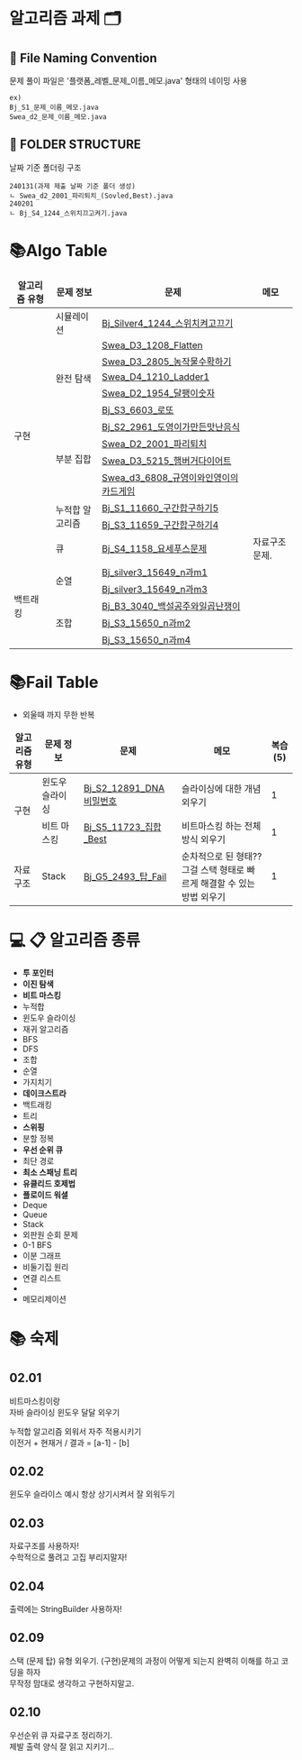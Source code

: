 # 알고리즘 과제 🗂️


## 📝 File Naming Convention
문제 풀이 파일은 '플랫폼_레벨_문제_이름_메모.java' 형태의 네이밍 사용
```
ex)
Bj_S1_문제_이름_메모.java
Swea_d2_문제_이름_메모.java
```

## 📁 FOLDER STRUCTURE
날짜 기준 폴더링 구조
```
240131(과제 제출 날짜 기준 폴더 생성)
ㄴ Swea_d2_2001_파리퇴치_(Sovled,Best).java
240201
ㄴ Bj_S4_1244_스위치끄고켜기.java
```

# 📚Algo Table
[//]: # (<td colspan="2">내용</td>)

[//]: # (<td rowspan="3">내용</td>)
<table>
  <thead align="center">
    <tr>
        <td><b>알고리즘 유형</b></td>
        <td><b>문제 정보</b></td>
        <td><b>문제</b></td>
        <td><b>메모</b></td>
    </tr>
  </thead>
  <tbody>
    <tr>
      <td rowspan="13">구현</td>  <!-- 구현 -->
      <td>시뮬레이션</td>
      <td><a href="https://github.com/sihyunjojo/java_algo/blob/main/algo_240130/src/Bj_Silver4_1244_스위치켜고끄기.java">Bj_Silver4_1244_스위치켜고끄기</a></td>
      <td></td>
    </tr>
    <tr>
      <td rowspan="5">완전 탐색</td> <!-- 완전 탐색 -->
      <td><a href="https://github.com/sihyunjojo/java_algo/blob/main/algo_240130/src/Swea_D3_1208_Flatten.java">Swea_D3_1208_Flatten</a></td>
      <td></td>
    </tr>
    <tr>
      <td><a href="https://github.com/sihyunjojo/java_algo/blob/main/algo_240130/src/Swea_D3_2805_농작물수확하기.java">Swea_D3_2805_농작물수확하기</a></td>
      <td></td>
    </tr>
    <tr>
      <td><a href="https://github.com/sihyunjojo/java_algo/blob/main/algo_240130/src/Swea_D4_1210_Ladder1.java">Swea_D4_1210_Ladder1</a></td>
      <td></td>
    </tr>
     <tr>
      <td><a href="https://github.com/sihyunjojo/java_algo/blob/main/algo_240131/src/Swea_D2_1954_달팽이숫자.java">Swea_D2_1954_달팽이숫자</a></td>
      <td></td>
    </tr>
    <tr>
      <td><a href="https://github.com/sihyunjojo/java_algo/blob/main/algo_240131/src/Bj_S3_6603_로또.java">Bj_S3_6603_로또</a></td>
      <td></td>
    </tr>
    <tr>
      <td rowspan="4">부분 집합</td> <!-- 완전 탐색 -->
      <td><a href="https://github.com/sihyunjojo/java_algo/blob/main/algo_240201/src/Bj_S2_2961_도영이가만든맛난음식.java">Bj_S2_2961_도영이가만든맛난음식</a></td>
      <td></td>
    </tr>
    <tr>
      <td><a href="https://github.com/sihyunjojo/java_algo/blob/main/algo_240201/src/Swea_D2_2001_파리퇴치.java">Swea_D2_2001_파리퇴치</a></td>
      <td></td>
    </tr>
    <tr>
      <td><a href="https://github.com/sihyunjojo/java_algo/blob/main/algo_240201/src/Swea_D3_5215_햄버거다이어트.ja">Swea_D3_5215_햄버거다이어트</a></td>
      <td></td>
    </tr>
    <tr>
      <td><a href="https://github.com/sihyunjojo/java_algo/blob/main/algo_240201/src/Swea_d3_6808_규영이와인영이의카드게임.java">Swea_d3_6808_규영이와인영이의카드게임</a></td>
      <td></td>
    </tr>
    <tr>
      <td rowspan="2">누적합 알고리즘</td> <!-- 비트 마스킹 -->
      <td><a href="https://github.com/sihyunjojo/java_algo/blob/main/algo_240131/src/Bj_S1_11660_구간합구하기5.java">Bj_S1_11660_구간합구하기5</a></td>
      <td></td>
    </tr>
    <tr>
      <td><a href="https://github.com/sihyunjojo/java_algo/blob/main/algo_240131/src/Bj_S3_11659_구간합구하기4.java">Bj_S3_11659_구간합구하기4</a></td>
      <td></td>
    </tr>
    <tr>
      <td rowspan="1">큐</td> <!-- 완전 탐색 -->
      <td><a href="https://github.com/sihyunjojo/java_algo/blob/main/algo_240202/src/Bj_S4_1158_요세푸스문제.java">Bj_S4_1158_요세푸스문제</a></td>
      <td>자료구조 문제.</td>
    </tr>
    <tr>
      <td rowspan="5">백트래킹</td>  <!-- 백트래킹 -->
      <td rowspan="2">순열</td> 
      <td><a href="https://github.com/sihyunjojo/java_algo/blob/main/algo_240130/src/Bj_Silver3_15649_n%EA%B3%BCm1.java">Bj_silver3_15649_n과m1</a></td>
      <td></td>
    </tr>
    <tr>
      <td><a href="https://github.com/sihyunjojo/java_algo/blob/main/algo_240130/src/Bj_Silver3_15651_n과m3.java">Bj_silver3_15649_n과m3</a></td>
      <td></td>
    </tr>
    <tr>
      <td rowspan="3">조합</td> <!-- 조합 -->
      <td><a href="https://github.com/sihyunjojo/java_algo/blob/main/algo_240131/src/Bj_B3_3040_백설공주와일곱난쟁이.java">Bj_B3_3040_백설공주와일곱난쟁이</a></td>
      <td></td>
    </tr>
     <tr>
      <td><a href="https://github.com/sihyunjojo/java_algo/blob/main/algo_240131/src/Bj_S3_15650_n과m2.java">Bj_S3_15650_n과m2</a></td>
      <td></td>
    </tr> 
    <tr>
      <td><a href="https://github.com/sihyunjojo/java_algo/blob/main/algo_240131/src/Bj_S3_15650_n과m4.java">Bj_S3_15650_n과m4</a></td>
      <td></td>
    </tr>
 
  </tbody>
</table>


[//]: # (<tr>)

[//]: # (  <td rowspan="5">백트래킹</td>  <!-- 백트래킹 -->)

[//]: # (  <td rowspan="2">순열</td> )

[//]: # (  <td><a href="https://github.com/sihyunjojo/java_algo/blob/main/algo_240130/src/Bj_Silver3_15649_n%EA%B3%BCm1.java">Bj_silver3_15649_n과m1</a></td>)

[//]: # (  <td></td>)

[//]: # (</tr>)

# 📚Fail Table
- 외울때 까지 무한 반복
<table>
<thead align="center">
<tr>
    <td><b>알고리즘 유형</b></td>
    <td><b>문제 정보</b></td>
    <td><b>문제</b></td>
    <td><b>메모</b></td>
    <td><b>복습(5)</b></td>
</tr>
</thead>
<tbody>
<tr>
    <td rowspan="2">구현</td>
    <td rowspan="1">윈도우 슬라이싱</td> <!-- 완전 탐색 -->
    <td><a href="https://github.com/sihyunjojo/java_algo/blob/main/algo_240201/src/Bj_S2_12891_DNA비밀번호.java">Bj_S2_12891_DNA비밀번호</a></td></a></td>
    <td>슬라이싱에 대한 개념 외우기</td>
    <td>1</td>
</tr>
<tr>
    <td rowspan="1">비트 마스킹</td> <!-- 완전 탐색 -->
    <td><a href="https://github.com/sihyunjojo/java_algo/blob/main/algo_240201/src/Bj_S5_11723_집합_Best.java">Bj_S5_11723_집합_Best</a></td>
    <td>비트마스킹 하는 전체 방식 외우기</td>
    <td>1</td>
</tr>
<tr>
    <td rowspan="1">자료구조</td>  <!-- 자료구조 -->
    <td rowspan="1">Stack</td> 
    <td><a href="https://github.com/sihyunjojo/java_algo/blob/main/algo_240205/src/fail/Bj_G5_2493_탑_Fail.java">Bj_G5_2493_탑_Fail</a></td>
    <td>순차적으로 된 형태?? 그걸 스택 형태로 빠르게 해결할 수 있는 방법 외우기</td>
    <td>1</td>
</tr>
</tbody>
</table>

[//]: # (    <tr>)

[//]: # (        <td rowspan="1">자료구조</td>  <!-- 자료구조 -->)

[//]: # (        <td rowspan="1">Stack</td> )

[//]: # (        <td><a href="https://github.com/sihyunjojo/java_algo/blob/main/algo_240205/src/fail/Bj_G5_2493_탑_Fail.java">Bj_G5_2493_탑_Fail</a></td>)

[//]: # (        <td>순차적으로 된 형태?? 그걸 스택 형태로 빠르게 해결할 수 있는 방법 외우기</td>)

[//]: # (    </tr>)






# 💻 📋 알고리즘 종류 
- **투 포인터**
- **이진 탐색**
- **비트 마스킹**
- 누적합 
- 윈도우 슬라이싱
- 재귀 알고리즘
- BFS
- DFS
- 조합
- 순열
- 가지치기
- **데이크스트라**
- 백트래킹
- 트리
- **스위핑**
- 분할 정복
- **우선 순위 큐**
- 최단 경로
- **최소 스패닝 트리**
- **유클리드 호제법**
- **플로이드 워셜**
- Deque
- Queue
- Stack
- 외판원 순회 문제
- 0-1 BFS
- 이분 그래프
- 비둘기집 원리
- 연결 리스트
- 
- 메모리제이션
# 📚 숙제

## 02.01
비트마스킹이랑  
자바 슬라이싱 윈도우 달달 외우기 

누적합 알고리즘 외워서 자주 적용시키기   
이전거 + 현재거 / 결과 = [a-1] - [b]  

## 02.02
윈도우 슬라이스 예시 항상 상기시켜서 잘 외워두기

## 02.03
자료구조를 사용하자!  
수학적으로 풀려고 고집 부리지말자!  
## 02.04
출력에는 StringBuilder 사용하자!

## 02.09
스택 (문제 탑) 유형 외우기.
(구현)문제의 과정이 어떻게 되는지 완벽히 이해를 하고 코딩을 하자  
무작정 맘대로 생각하고 구현하지말고.

## 02.10
우선순위 큐 자료구조 정리하기.   
제발 출력 양식 잘 읽고 지키기...  
